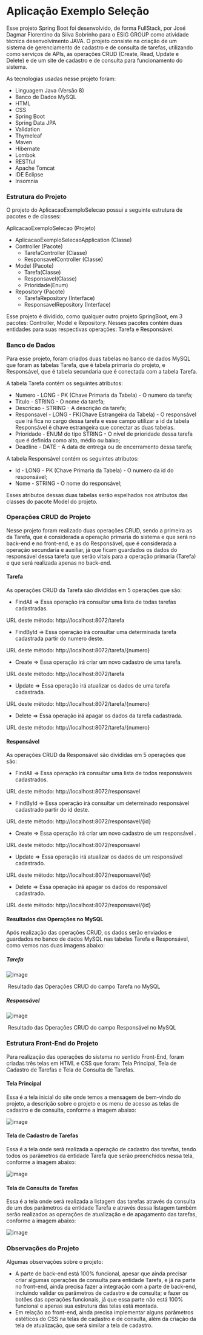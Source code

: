 # Aplicação Exemplo Seleção  
Esse projeto Spring Boot foi desenvolvido, de forma FullStack, por José Dagmar Florentino da Silva Sobrinho para o ESIG GROUP como atividade técnica desenvolvimento JAVA. O projeto consiste na criação de um sistema de gerenciamento de cadastro e de consulta de tarefas, utilizando como serviços de APIs, as operações CRUD (Create, Read, Update e Delete) e de um site de cadastro e de consulta para funcionamento do sistema.

As tecnologias usadas nesse projeto foram:

- Linguagem Java (Versão 8)
- Banco de Dados MySQL
- HTML
- CSS
- Spring Boot
- Spring Data JPA
- Validation
- Thymeleaf
- Maven
- Hibernate
- Lombok
- RESTful
- Apache Tomcat
- IDE Eclipse
- Insomnia

### Estrutura do Projeto

O projeto do AplicacaoExemploSelecao possui a seguinte estrutura de pacotes e de classes:

AplicacaoExemploSelecao (Projeto)

- AplicacaoExemploSelecaoApplication (Classe)
- Controller (Pacote)
  - TarefaController (Classe)
  - ResponsavelController (Classe)
- Model (Pacote)
  - Tarefa(Classe)
  - Responsavel(Classe)
  - Prioridade(Enum)
- Repository (Pacote)
  - TarefaRepository (Interface)
  - ResponsavelRepository (Interface)

Esse projeto é dividido, como qualquer outro projeto SpringBoot, em 3 pacotes: Controller, Model e Repository. Nesses pacotes contém duas entidades para suas respectivas operações: Tarefa e Responsável.

### Banco de Dados

Para esse projeto, foram criados duas tabelas no banco de dados MySQL que foram as tabelas Tarefa, que é tabela primaria do projeto, e Responsável, que é tabela secundaria que é conectada com a tabela Tarefa.

A tabela Tarefa contém os seguintes atributos:

- Numero - LONG - PK (Chave Primaria da Tabela) - O numero da tarefa;
- Titulo - STRING - O nome da tarefa;
- Descricao - STRING - A descrição da tarefa;
- Responsavel - LONG - FK(Chave Estrangeira da Tabela) - O responsável que irá fica no cargo dessa tarefa e esse campo utilizar a id da tabela Responsável é chave estrangeira que conectar as duas tabelas.
- Prioridade - ENUM do tipo STRING - O nível de prioridade dessa tarefa que é definida como alto, médio ou baixo;
- Deadline - DATE - A data de entrega ou de encerramento dessa tarefa;

A tabela Responsável contém os seguintes atributos:

- Id - LONG - PK (Chave Primaria da Tabela) - O numero da id do responsável;
- Nome - STRING - O nome do responsável;

Esses atributos dessas duas tabelas serão espelhados nos atributos das classes do pacote Model do projeto.

### Operações CRUD do Projeto

Nesse projeto foram realizado duas operações CRUD, sendo a primeira as da Tarefa, que é considerada a operação primaria do sistema e que será no back-end e no front-end, e as do Responsável, que é considerada a operação secundaria e auxiliar,  já que ficam guardados os dados do responsável dessa tarefa que serão vitais para a operação primaria (Tarefa) e que será realizada apenas no back-end.

#### Tarefa

As operações CRUD da Tarefa são divididas em 5 operações que são:

- FindAll => Essa operação irá consultar uma lista de todas tarefas cadastradas.

URL deste método: http://localhost:8072/tarefa

- FindById => Essa operação irá consultar uma determinada tarefa cadastrada partir do numero deste.

URL deste método: http://localhost:8072/tarefa/{numero}

- Create => Essa operação irá criar um novo cadastro de uma tarefa.

URL deste método: http://localhost:8072/tarefa

- Update => Essa operação irá atualizar os dados de uma tarefa cadastrada.

URL deste método: http://localhost:8072/tarefa/{numero}

- Delete => Essa operação irá apagar os dados da tarefa cadastrada.

URL deste método: http://localhost:8072/tarefa/{numero}

#### Responsável

As operações CRUD da Responsável são divididas em 5 operações que são:

- FindAll => Essa operação irá consultar uma lista de todos responsáveis cadastrados.

URL deste método: http://localhost:8072/responsavel

- FindById => Essa operação irá consultar um determinado responsável cadastrado partir do id deste.

URL deste método: http://localhost:8072/responsavel/{id}

- Create => Essa operação irá criar um novo cadastro de um responsável .

URL deste método: http://localhost:8072/responsavel

- Update => Essa operação irá atualizar os dados de um responsável cadastrado.

URL deste método: http://localhost:8072/responsavel/{id}

- Delete => Essa operação irá apagar os dados do responsável cadastrado.

URL deste método: http://localhost:8072/responsavel/{id}

#### Resultados das Operações no MySQL

Após realização das operações CRUD, os dados serão enviados e guardados no banco de dados MySQL nas tabelas Tarefa e Responsável, como vemos nas duas imagens abaixo:

##### Tarefa

![image](https://user-images.githubusercontent.com/64164006/122772312-a2435a00-d27d-11eb-87e2-4c7069da89fd.png)

​											Resultado das Operações CRUD do campo Tarefa no MySQL

##### Responsável

![image](https://user-images.githubusercontent.com/64164006/122772440-c2731900-d27d-11eb-91f3-58b6a141c917.png)

​									Resultado das Operações CRUD do campo Responsável no MySQL

### Estrutura Front-End do Projeto

Para realização das operações do sistema no sentido Front-End, foram criadas três telas em HTML e CSS que foram: Tela Principal, Tela de Cadastro de Tarefas e Tela de Consulta de Tarefas.

#### Tela Principal

Essa é a tela inicial do site onde temos a mensagem de bem-vindo do projeto, a descrição sobre o projeto e os menu de acesso as telas de cadastro e de consulta, conforme a imagem abaixo:

![image](https://user-images.githubusercontent.com/64164006/122772529-dae33380-d27d-11eb-8640-7f44fb41d10e.png)

#### Tela de Cadastro de Tarefas

Essa é a tela onde será realizada a operação de cadastro das tarefas, tendo todos os parâmetros da entidade Tarefa que serão preenchidos nessa tela, conforme a imagem abaixo:

![image](https://user-images.githubusercontent.com/64164006/122772589-ea627c80-d27d-11eb-81bb-3789621aa0a1.png)

#### Tela de Consulta de Tarefas

Essa é a tela onde será realizada a listagem das tarefas através da consulta de um dos parâmetros da entidade Tarefa e através dessa listagem também serão realizados as operações de atualização e  de apagamento das tarefas, conforme a imagem abaixo:

![image](https://user-images.githubusercontent.com/64164006/122772678-ff3f1000-d27d-11eb-9475-f44b99e43fe3.png)

### Observações do Projeto

Algumas observações sobre o projeto:

- A parte de back-end está 100% funcional, apesar que ainda precisar criar algumas operações de consulta para entidade Tarefa, e já na parte no front-end, ainda precisa fazer a integração com a parte de back-end, incluindo validar os parâmetros de cadastro e de consulta; e fazer os botões das operações funcionais, já que essa parte não está 100% funcional e apenas sua estrutura das telas está montada.
- Em relação ao front-end, ainda precisa implementar alguns parâmetros estéticos do CSS na telas de cadastro e de consulta, além da criação da tela de atualização, que será similar a tela de cadastro.        



